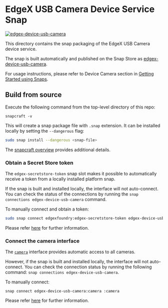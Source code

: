 # EdgeX USB Camera Device Service Snap
[![edgex-device-usb-camera](https://snapcraft.io/edgex-device-usb-camera/badge.svg)](https://snapcraft.io/edgex-device-usb-camera)

This directory contains the snap packaging of the EdgeX USB Camera device service.

The snap is built automatically and published on the Snap Store as [edgex-device-usb-camera].

For usage instructions, please refer to Device Camera section in [Getting Started using Snaps][docs].

## Build from source
Execute the following command from the top-level directory of this repo:
```
snapcraft -v
```

This will create a snap package file with `.snap` extension. It can be installed locally by setting the `--dangerous` flag:
```bash
sudo snap install --dangerous <snap-file>
```

The [snapcraft overview](https://snapcraft.io/docs/snapcraft-overview) provides additional details.

### Obtain a Secret Store token
The `edgex-secretstore-token` snap slot makes it possible to automatically receive a token from a locally installed platform snap.

If the snap is built and installed locally, the interface will not auto-connect. You can check the status of the connections by running the `snap connections edgex-device-usb-camera` command.

To manually connect and obtain a token:
```bash
sudo snap connect edgexfoundry:edgex-secretstore-token edgex-device-usb-camera:edgex-secretstore-token
```

Please refer [here][secret-store-token] for further information.

### Connect the camera interface
The [`camera`](https://snapcraft.io/docs/camera-interface) interface provides automatic access to all cameras.

However, if the snap is built and installed locally, the interface will not auto-connect. You can check the connection status by running the following command: `snap connections edgex-device-usb-camera`.

To manually connect:
```
snap connect edgex-device-usb-camera:camera :camera
```
Please refer [here][device-usb-camera] for further information.

[edgex-device-usb-camera]: https://snapcraft.io/edgex-device-usb-camera
[docs]: https://docs.edgexfoundry.org/2.3/getting-started/Ch-GettingStartedSnapUsers/#device-usb-camera
[secret-store-token]: https://docs.edgexfoundry.org/2.3/getting-started/Ch-GettingStartedSnapUsers/#secret-store-token
[device-usb-camera]: https://docs.edgexfoundry.org/3.0/getting-started/Ch-GettingStartedSnapUsers/#device-usb-camera
